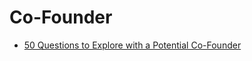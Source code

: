 # Co-Founder

- [50 Questions to Explore with a Potential Co-Founder](https://docs.google.com/document/d/1x7JYzvqw6Rlt4AZFzXm-XBVtWXDIn7WQFVUBoQfueFQ/)